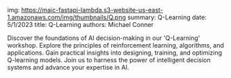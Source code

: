 img: https://maic-fastapi-lambda.s3-website-us-east-1.amazonaws.com/img/thumbnails/Q.png
summary: Q-Learning
date: 5/1/2023
title: Q-Learning
authors: Michael Conner

Discover the foundations of AI decision-making in our 'Q-Learning' workshop. Explore the principles of reinforcement learning, algorithms, and applications. Gain practical insights into designing, training, and optimizing Q-learning models. Join us to harness the power of intelligent decision systems and advance your expertise in AI.